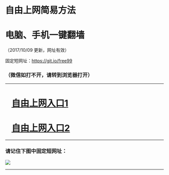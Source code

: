 ﻿# 自由上网简易方法

# 电脑、手机一键翻墙

（2017/10/09 更新，网址有效）

固定短网址：https://git.io/free99

### （微信如打不开，请转到浏览器打开）


***





# &nbsp;&nbsp; <a href="http://ft104138153.fwq-tz-1001.info/fwqtz01.html?t=10090012666 " target="_blank">自由上网入口1</a>
# &nbsp;&nbsp; <a href="http://ft2104110642.fwq-tz-1002.info/fwqtz02.html?t=100900113735 " target="_blank">自由上网入口2</a>
***

### 请记住下图中固定短网址：

<img src="https://s3-us-west-2.amazonaws.com/fwq-1001/yjfq-20170905okok.png" /> 


***

